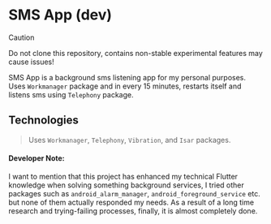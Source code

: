# SMS App (dev)

> [!CAUTION]
> Do not clone this repository, contains non-stable experimental features may cause issues!

SMS App is a background sms listening app for my personal purposes. Uses `Workmanager` package and in every 15 minutes, restarts itself and listens sms using `Telephony` package.

## Technologies

> Uses `Workmanager`, `Telephony`, `Vibration`, and `Isar` packages.

#### Developer Note:

I want to mention that this project has enhanced my technical Flutter knowledge when solving something background services, I tried other packages such as `android_alarm_manager`, `android_foreground_service` etc. but none of them actually responded my needs. As a result of a long time research and trying-failing processes, finally, it is almost completely done.
